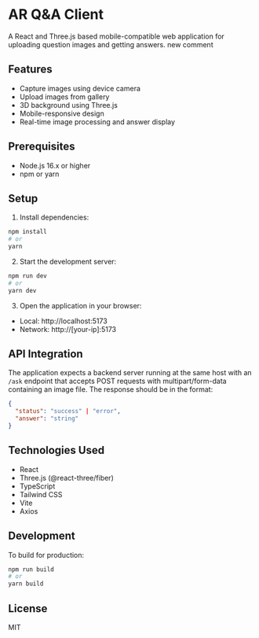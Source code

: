 # AR Q&A Client

A React and Three.js based mobile-compatible web application for uploading question images and getting answers.
new comment

## Features

- Capture images using device camera
- Upload images from gallery
- 3D background using Three.js
- Mobile-responsive design
- Real-time image processing and answer display

## Prerequisites

- Node.js 16.x or higher
- npm or yarn

## Setup

1. Install dependencies:
```bash
npm install
# or  
yarn
```

2. Start the development server:
```bash
npm run dev
# or
yarn dev
```

3. Open the application in your browser:
- Local: http://localhost:5173
- Network: http://[your-ip]:5173

## API Integration

The application expects a backend server running at the same host with an `/ask` endpoint that accepts POST requests with multipart/form-data containing an image file. The response should be in the format:

```json
{
  "status": "success" | "error",
  "answer": "string"
}
```

## Technologies Used

- React
- Three.js (@react-three/fiber)
- TypeScript
- Tailwind CSS
- Vite
- Axios

## Development

To build for production:

```bash
npm run build
# or
yarn build
```

## License

MIT
